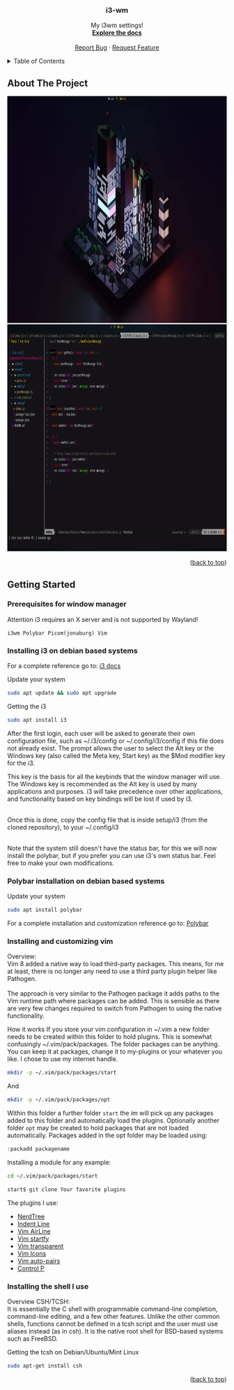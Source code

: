 <div id="top"></div>

<!-- PROJECT LOGO -->
<br />
<div align="center">
  <h3 align="center">i3-wm</h3>

  <p align="center">
    My i3wm settings!
    <br />
    <a href="https://github.com/midnightxd/dotfiles"><strong>Explore the docs</strong></a>
    <br />
    <br />
    <a href="https://github.com/midnightxd/dotfiles/issues">Report Bug</a>
    ·
    <a href="https://github.com/midnightxd/dotfiles/issues">Request Feature</a>
  </p>
</div>


<!-- TABLE OF CONTENTS -->
<details>
  <summary>Table of Contents</summary>
  <ol>
    <li>
      <a href="#about-the-project">About The Project</a>
    </li>
    <li>
      <a href="#getting-started">Getting Started</a>
    </li>
  </ol>
</details>


<!-- ABOUT THE PROJECT -->
## About The Project

<img src="images/2022-07-13-062543_1366x768_scrot.png" alt="Main screen theme 2" height="520">
<img src="images/2022-07-15-211851_1366x768_scrot.png" alt="Code Oss theme 2" height="520">

<p align="right">(<a href="#top">back to top</a>)</p>

<!-- GETTING STARTED -->
<div id="getting-started">

## Getting Started

### Prerequisites for window manager
Attention i3 requires an X server and is not supported by Wayland!

```
i3wm Polybar Picom(jonaburg) Vim
```
### Installing i3 on debian based systems
For a complete reference go to: <a href="https://i3wm.org/docs/userguide.html" > i3 docs</a>

Update your system
```sh
sudo apt update && sudo apt upgrade
```
Getting the i3
```sh
sudo apt install i3
```
After the first login, each user will be asked to generate their own configuration file, such as ~/.i3/config or ~/.config/i3/config if this file does not already exist. The prompt allows the user to select the Alt key or the Windows key (also called the Meta key, Start key) as the $Mod modifier key for the i3.

This key is the basis for all the keybinds that the window manager will use. The Windows key is recommended as the Alt key is used by many applications and purposes. i3 will take precedence over other applications, and functionality based on key bindings will be lost if used by i3.<br><br>

Once this is done, copy the config file that is inside setup/i3 (from the cloned repository), to your ~/.config/i3<br><br>

Note that the system still doesn't have the status bar, for this we will now install the polybar, but if you prefer you can use i3's own status bar. Feel free to make your own modifications.

### Polybar installation on debian based systems

Update your system
```sh
sudo apt install polybar
```
For a complete installation and customization reference go to: <a href="https://github.com/polybar/polybar">Polybar</a>

### Installing and customizing vim
Overview:<br>
Vim 8 added a native way to load third-party packages. This means, for me at least, there is no longer any need to use a third party
plugin helper like Pathogen.<br><br>
The approach is very similar to the Pathogen package it adds paths to the Vim runtime path where packages can be added. This is sensible as there are
very few changes required to switch from Pathogen to using the native functionality.

How it works
If you store your vim configuration in ~/.vim a new folder needs to be created within this folder to hold plugins. This is somewhat
confusingly ~/.vim/pack/packages. The folder packages can be anything. You can keep it at packages, change it to my-plugins or your whatever you like.
I chose to use my internet handle.

```sh
mkdir -p ~/.vim/pack/packages/start
```
And
```sh
mkdir -p ~/.vim/pack/packages/opt
```

Within this folder a further folder `start` the im will pick up any packages added to this folder and automatically load the plugins.
Optionally another folder `opt` may be created to hold packages that are not loaded automatically. Packages added in the opt folder may be loaded using:
```sh
:packadd packagename
```

Installing a module for any example:
```sh
cd ~/.vim/pack/packages/start
```
```sh
start$ git clone Your favorite plugins
```

The plugins I use:
* <a href="https://github.com/preservim/nerdtree">NerdTree</a>
* <a href="https://github.com/Yggdroot/indentLine">Indent Line</a>
* <a href="https://github.com/vim-airline/vim-airline">Vim AirLine</a>
* <a href="https://github.com/mhinz/vim-startify">Vim startfy</a>
* <a href="https://github.com/tribela/vim-transparent">Vim transparent</a>
* <a href="https://github.com/ryanoasis/vim-devicons">Vim Icons</a>
* <a href="https://github.com/jiangmiao/auto-pairs">Vim auto-pairs</a>
* <a href="https://github.com/kien/ctrlp.vim">Control P</a>


### Installing the shell I use
Overview CSH/TCSH:<br>
It is essentially the C shell with programmable command-line completion, command-line editing, and a few other features. Unlike the other common shells,
functions cannot be defined in a tcsh script and the user must use aliases instead (as in csh). It is the native root shell for BSD-based systems such as 
FreeBSD.

Getting the tcsh on Debian/Ubuntu/Mint Linux
```sh
sudo apt-get install csh
```

<p align="right">(<a href="#top">back to top</a>)</p>
